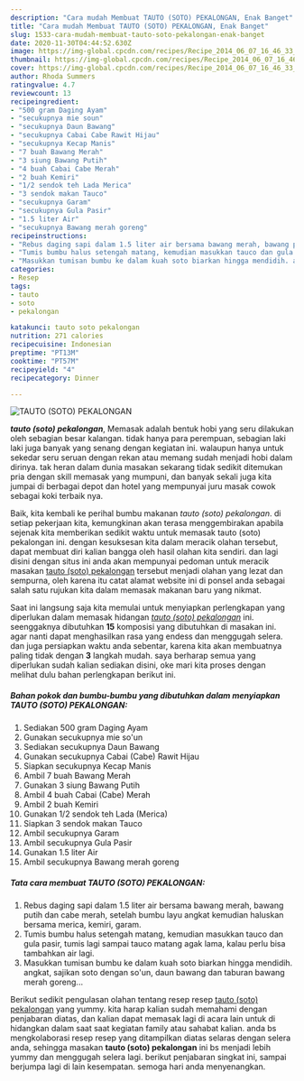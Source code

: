 ```yaml
---
description: "Cara mudah Membuat TAUTO (SOTO) PEKALONGAN, Enak Banget"
title: "Cara mudah Membuat TAUTO (SOTO) PEKALONGAN, Enak Banget"
slug: 1533-cara-mudah-membuat-tauto-soto-pekalongan-enak-banget
date: 2020-11-30T04:44:52.630Z
image: https://img-global.cpcdn.com/recipes/Recipe_2014_06_07_16_46_33_785_e03990/751x532cq70/tauto-soto-pekalongan-foto-resep-utama.jpg
thumbnail: https://img-global.cpcdn.com/recipes/Recipe_2014_06_07_16_46_33_785_e03990/751x532cq70/tauto-soto-pekalongan-foto-resep-utama.jpg
cover: https://img-global.cpcdn.com/recipes/Recipe_2014_06_07_16_46_33_785_e03990/751x532cq70/tauto-soto-pekalongan-foto-resep-utama.jpg
author: Rhoda Summers
ratingvalue: 4.7
reviewcount: 13
recipeingredient:
- "500 gram Daging Ayam"
- "secukupnya mie soun"
- "secukupnya Daun Bawang"
- "secukupnya Cabai Cabe Rawit Hijau"
- "secukupnya Kecap Manis"
- "7 buah Bawang Merah"
- "3 siung Bawang Putih"
- "4 buah Cabai Cabe Merah"
- "2 buah Kemiri"
- "1/2 sendok teh Lada Merica"
- "3 sendok makan Tauco"
- "secukupnya Garam"
- "secukupnya Gula Pasir"
- "1.5 liter Air"
- "secukupnya Bawang merah goreng"
recipeinstructions:
- "Rebus daging sapi dalam 1.5 liter air bersama bawang merah, bawang putih dan cabe merah, setelah bumbu layu angkat kemudian haluskan bersama merica, kemiri, garam."
- "Tumis bumbu halus setengah matang, kemudian masukkan tauco dan gula pasir, tumis lagi sampai tauco matang agak lama, kalau perlu bisa tambahkan air lagi."
- "Masukkan tumisan bumbu ke dalam kuah soto biarkan hingga mendidih. angkat, sajikan soto dengan so&#39;un, daun bawang dan taburan bawang merah goreng..."
categories:
- Resep
tags:
- tauto
- soto
- pekalongan

katakunci: tauto soto pekalongan 
nutrition: 271 calories
recipecuisine: Indonesian
preptime: "PT13M"
cooktime: "PT57M"
recipeyield: "4"
recipecategory: Dinner

---
```



![TAUTO (SOTO) PEKALONGAN](https://img-global.cpcdn.com/recipes/Recipe_2014_06_07_16_46_33_785_e03990/751x532cq70/tauto-soto-pekalongan-foto-resep-utama.jpg)

<b><i>tauto (soto) pekalongan</i></b>, Memasak adalah bentuk hobi yang seru dilakukan oleh sebagian besar kalangan. tidak hanya para perempuan, sebagian laki laki juga banyak yang senang dengan kegiatan ini. walaupun hanya untuk sekedar seru seruan dengan rekan atau memang sudah menjadi hobi dalam dirinya. tak heran dalam dunia masakan sekarang tidak sedikit ditemukan pria dengan skill memasak yang mumpuni, dan banyak sekali juga kita jumpai di berbagai depot dan hotel yang mempunyai juru masak cowok sebagai koki terbaik nya.

Baik, kita kembali ke perihal bumbu makanan <i>tauto (soto) pekalongan</i>. di setiap pekerjaan kita, kemungkinan akan terasa menggembirakan apabila sejenak kita memberikan sedikit waktu untuk memasak tauto (soto) pekalongan ini. dengan kesuksesan kita dalam meracik olahan tersebut, dapat membuat diri kalian bangga oleh hasil olahan kita sendiri. dan lagi disini dengan situs ini anda akan mempunyai pedoman untuk meracik masakan <u>tauto (soto) pekalongan</u> tersebut menjadi olahan yang lezat dan sempurna, oleh karena itu catat alamat website ini di ponsel anda sebagai salah satu rujukan kita dalam memasak makanan baru yang nikmat.




Saat ini langsung saja kita memulai untuk menyiapkan perlengkapan yang diperlukan dalam memasak hidangan <u><i>tauto (soto) pekalongan</i></u> ini. seenggaknya dibutuhkan <b>15</b> komposisi yang dibutuhkan di masakan ini. agar nanti dapat menghasilkan rasa yang endess dan menggugah selera. dan juga persiapkan waktu anda sebentar, karena kita akan membuatnya paling tidak dengan <b>3</b> langkah mudah. saya berharap semua yang diperlukan sudah kalian sediakan disini, oke mari kita proses dengan melihat dulu bahan perlengkapan berikut ini.

<!--inarticleads1-->

##### Bahan pokok dan bumbu-bumbu yang dibutuhkan dalam menyiapkan TAUTO (SOTO) PEKALONGAN:

1. Sediakan 500 gram Daging Ayam
1. Gunakan secukupnya mie so&#39;un
1. Sediakan secukupnya Daun Bawang
1. Gunakan secukupnya Cabai (Cabe) Rawit Hijau
1. Siapkan secukupnya Kecap Manis
1. Ambil 7 buah Bawang Merah
1. Gunakan 3 siung Bawang Putih
1. Ambil 4 buah Cabai (Cabe) Merah
1. Ambil 2 buah Kemiri
1. Gunakan 1/2 sendok teh Lada (Merica)
1. Siapkan 3 sendok makan Tauco
1. Ambil secukupnya Garam
1. Ambil secukupnya Gula Pasir
1. Gunakan 1.5 liter Air
1. Ambil secukupnya Bawang merah goreng




<!--inarticleads2-->

##### Tata cara membuat TAUTO (SOTO) PEKALONGAN:

1. Rebus daging sapi dalam 1.5 liter air bersama bawang merah, bawang putih dan cabe merah, setelah bumbu layu angkat kemudian haluskan bersama merica, kemiri, garam.
1. Tumis bumbu halus setengah matang, kemudian masukkan tauco dan gula pasir, tumis lagi sampai tauco matang agak lama, kalau perlu bisa tambahkan air lagi.
1. Masukkan tumisan bumbu ke dalam kuah soto biarkan hingga mendidih. angkat, sajikan soto dengan so&#39;un, daun bawang dan taburan bawang merah goreng...




Berikut sedikit pengulasan olahan tentang resep resep <u>tauto (soto) pekalongan</u> yang yummy. kita harap kalian sudah memahami dengan penjabaran diatas, dan kalian dapat memasak lagi di acara lain untuk di hidangkan dalam saat saat kegiatan family atau sahabat kalian. anda bs mengkolaborasi resep resep yang ditampilkan diatas selaras dengan selera anda, sehingga masakan <b>tauto (soto) pekalongan</b> ini bs menjadi lebih yummy dan menggugah selera lagi. berikut penjabaran singkat ini, sampai berjumpa lagi di lain kesempatan. semoga hari anda menyenangkan.
